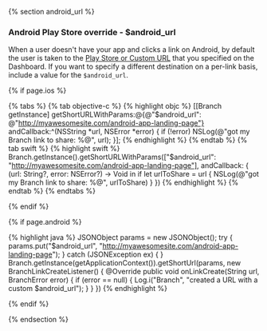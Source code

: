   <!--- $android_url -->
{% section android_url %}
### Android Play Store override - $android_url

When a user doesn't have your app and clicks a link on Android, by default the user is taken to the [Play Store or Custom URL](/recipes/dashboard_pro_tips/android/#play-store-or-custom-url) that you specified on the Dashboard. If you want to specify a different destination on a per-link basis, include a value for the `$android_url`.

<!---    iOS -->
{% if page.ios %}

{% tabs %}
{% tab objective-c %}
{% highlight objc %}
[[Branch getInstance] getShortURLWithParams:@{@"$android_url": @"http://myawesomesite.com/android-app-landing-page"} andCallback:^(NSString *url, NSError *error) {
    if (!error) NSLog(@"got my Branch link to share: %@", url);
}];
{% endhighlight %}
{% endtab %}
{% tab swift %}
{% highlight swift %}
Branch.getInstance().getShortURLWithParams(["$android_url": "http://myawesomesite.com/android-app-landing-page"], andCallback: { (url: String?, error: NSError?) -> Void in
    if let urlToShare = url {
        NSLog(@"got my Branch link to share: %@", urlToShare)
    }
})
{% endhighlight %}
{% endtab %}
{% endtabs %}

{% endif %}
<!---    /iOS -->


<!---    Android -->
{% if page.android %}

{% highlight java %}
JSONObject params = new JSONObject();
try {
    params.put("$android_url", "http://myawesomesite.com/android-app-landing-page");
} catch (JSONException ex) { }
Branch.getInstance(getApplicationContext()).getShortUrl(params, new BranchLinkCreateListener() {
    @Override
    public void onLinkCreate(String url, BranchError error) {
        if (error == null) {
            Log.i("Branch", "created a URL with a custom $android_url");
        }
    }
})
{% endhighlight %}

{% endif %}
<!---    /Android -->

 {% endsection %}
 <!--- /$android_url -->